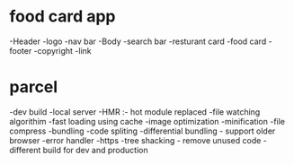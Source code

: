 # food card app
-Header
    -logo
    -nav bar
-Body
    -search bar
    -resturant card
    -food card
-footer
    -copyright
    -link

# parcel
-dev build
-local server
-HMR :- hot module replaced
-file watching algorithim
-fast loading using cache
-image optimization
-minification
-file compress
-bundling
-code spliting
-differential bundling - support older browser
-error handler
-https
-tree shacking - remove unused code
-different build for dev and production